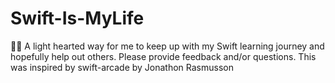 # Swift-Is-MyLife
👋🏽 A light hearted way for me to keep up with my Swift learning journey and hopefully help out others. Please provide feedback and/or questions. This was inspired by swift-arcade by Jonathon Rasmusson
